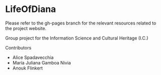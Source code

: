 # LifeOfDiana
Please refer to the gh-pages branch for the relevant resources related to the project website.

Group project for the Information Science and Cultural Heritage (I.C.)

Contributors

- Alice Spadavecchia
- María Juliana Gamboa Nivia
- Anouk Flinkert 

